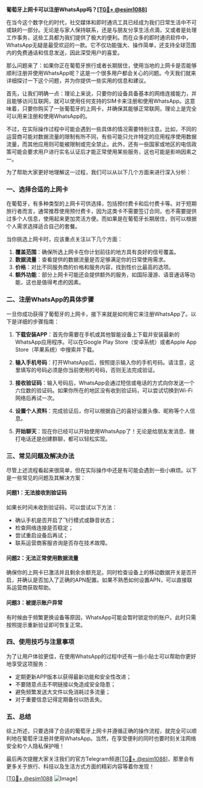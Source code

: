 **葡萄牙上网卡可以注册WhatsApp吗？[[TG💪+ @esim1088](https://t.me/s/esim1088)]**

在当今这个数字化的时代，社交媒体和即时通讯工具已经成为我们日常生活中不可或缺的一部分。无论是与家人保持联系，还是与朋友分享生活点滴，又或者是处理工作事务，这些工具都为我们提供了极大的便利。而在众多的即时通讯软件中，WhatsApp无疑是最受欢迎的一款。它不仅功能强大、操作简单，还支持全球范围内的免费通话和信息发送，因此深受用户的喜爱。

那么问题来了：如果你正在葡萄牙旅行或者长期居住，使用当地的上网卡是否能够顺利注册并使用WhatsApp呢？这是一个很多用户都会关心的问题。今天我们就来详细探讨一下这个问题，并为你提供一些实用的信息和建议。

首先，让我们明确一点：理论上来说，只要你的设备具备基本的网络连接能力，并且能够访问互联网，就可以使用任何支持的SIM卡来注册和使用WhatsApp。这意味着，只要你购买了一张葡萄牙的上网卡，并确保其能够正常联网，理论上是完全可以用来注册和使用WhatsApp的。

不过，在实际操作过程中可能会遇到一些具体的情况需要特别注意。比如，不同的运营商可能对数据流量的限制有所不同，有些可能只允许特定的应用程序使用数据流量，而其他应用则可能被限制或完全禁止。此外，还有一些国家或地区的电信政策可能会要求用户进行实名认证后才能正常使用某些服务，这也可能是影响因素之一。

为了帮助大家更好地理解这一过程，我们可以从以下几个方面来进行深入分析：

### **一、选择合适的上网卡**
在葡萄牙，有多种类型的上网卡可供选择，包括预付费卡和后付费卡等。对于短期旅行者而言，通常推荐使用预付费卡，因为这类卡不需要签订合同，也不需要提供过多个人信息，使用起来更加灵活方便。而如果是在葡萄牙长期居住，则可以根据个人需求选择适合自己的套餐。

当你挑选上网卡时，应该重点关注以下几个方面：
1. **覆盖范围**：确保所选上网卡在你计划前往的地方具有良好的信号覆盖。
2. **数据流量**：查看提供的数据流量是否足够满足你的日常使用需求。
3. **价格**：对比不同服务商的价格和服务内容，找到性价比最高的选项。
4. **额外功能**：部分上网卡可能还会提供额外的服务，如国际漫游、语音通话等功能，这也是值得考虑的因素。

### **二、注册WhatsApp的具体步骤**
一旦你成功获得了葡萄牙的上网卡，接下来就是如何用它来注册WhatsApp了。以下是详细的步骤指南：

1. **下载安装APP**：首先你需要在手机或其他智能设备上下载并安装最新的WhatsApp应用程序。可以在Google Play Store（安卓系统）或者Apple App Store（苹果系统）中搜索并下载。

2. **输入手机号码**：打开WhatsApp后，按照提示输入你的手机号码。请注意，这里填写的号码必须是你当前使用的号码，否则无法完成验证。

3. **接收验证码**：输入号码后，WhatsApp会通过短信或电话的方式向你发送一个六位数的验证码。如果你所在的地区没有收到验证码，可以尝试切换到Wi-Fi网络后再试一次。

4. **设置个人资料**：完成验证后，你可以根据自己的喜好设置头像、昵称等个人信息。

5. **开始聊天**：现在你已经可以开始使用WhatsApp了！无论是给朋友发消息、拨打电话还是创建群聊，都可以轻松实现。

### **三、常见问题及解决办法**
尽管上述流程看起来很简单，但在实际操作中还是有可能会遇到一些小麻烦。以下是一些常见的问题及其解决方案：

#### **问题1：无法接收到验证码**
如果长时间未收到验证码，可以尝试以下方法：
- 确认手机是否开启了飞行模式或静音状态；
- 检查网络连接是否稳定；
- 尝试重启设备后再试；
- 联系运营商客服咨询是否存在技术故障。

#### **问题2：无法正常使用数据流量**
确保你的上网卡已激活并且剩余余额充足。同时检查设备上的移动数据开关是否开启，并确认是否加入了正确的APN配置。如果不熟悉如何设置APN，可以直接联系运营商获取帮助。

#### **问题3：被提示账户异常**
有时候由于频繁更换设备等原因，WhatsApp可能会暂时锁定你的账户。此时只需按照提示重新验证即可恢复正常。

### **四、使用技巧与注意事项**
为了让用户体验更佳，在使用WhatsApp的过程中还有一些小贴士可以帮助你更好地享受这项服务：
- 定期更新APP版本以获得最新功能和安全性改进；
- 不要随意点击不明链接以免造成安全隐患；
- 避免频繁发送大文件以免消耗过多流量；
- 对于重要信息记得定期备份以防丢失。

### **五、总结**
综上所述，只要选择了合适的葡萄牙上网卡并遵循正确的操作流程，就完全可以顺利地在葡萄牙注册并使用WhatsApp。当然，在享受便利的同时也要时刻关注网络安全和个人隐私保护哦！

最后再次提醒大家关注我们的官方Telegram频道[[TG💪+ @esim1088](https://t.me/s/esim1088)]，那里会有更多关于旅行、科技以及生活方式方面的精彩内容等着你发现！

[[TG💪+ @esim1088](https://t.me/s/esim1088) ![Image](https://i.postimg.cc/4NQfJmqS/Snipaste-2025-05-13-00-14-12.png)]